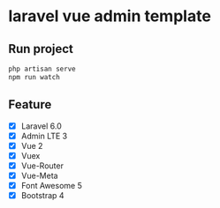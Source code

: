 # laravel vue admin template

## Run project
```bash
php artisan serve
npm run watch
```

## Feature
- [x] Laravel 6.0
- [x] Admin LTE 3
- [x] Vue 2
- [x] Vuex
- [x] Vue-Router
- [x] Vue-Meta
- [x] Font Awesome 5
- [x] Bootstrap 4
